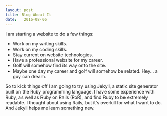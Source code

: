 ```yaml
---
layout: post
title: Blog About It
date:   2016-08-06
---
```


I am starting a website to do a few things:

* Work on my writing skills.
* Work on my coding skills.
* Stay current on website technologies.
* Have a professional website for my career.
* Golf will somehow find its way onto the site.  
* Maybe one day my career and golf will somehow be related.  Hey... a guy can dream.

So to kick things off I am going to try using Jekyll, a static site generator built on the Ruby programming language. I have some experience with Ruby, as well as Ruby on Rails (RoR), and find Ruby to be extremely readable.  I thought about using Rails, but it's overkill for what I want to do.  And Jekyll helps me learn something new.
